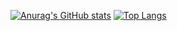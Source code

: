 [![Anurag's GitHub stats](https://github-readme-stats.vercel.app/api?username=Alex-YuYan&show_icons=true&theme=tokyonight)](https://github.com/anuraghazra/github-readme-stats)
[![Top Langs](https://github-readme-stats.vercel.app/api/top-langs/?username=Alex-YuYan&hide=html&theme=tokyonight)](https://github.com/anuraghazra/github-readme-stats)
